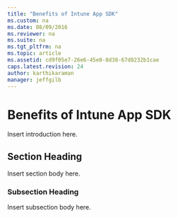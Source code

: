 ```yaml
---
title: "Benefits of Intune App SDK"
ms.custom: na
ms.date: 08/09/2016
ms.reviewer: na
ms.suite: na
ms.tgt_pltfrm: na
ms.topic: article
ms.assetid: cd9f05e7-26e6-45e0-8d38-67d8232b1cae
caps.latest.revision: 24
author: karthikaraman
manager: jeffgilb
---
```

# Benefits of Intune App SDK
Insert introduction here.

## Section Heading
Insert section body here.

### Subsection Heading
Insert subsection body here.

